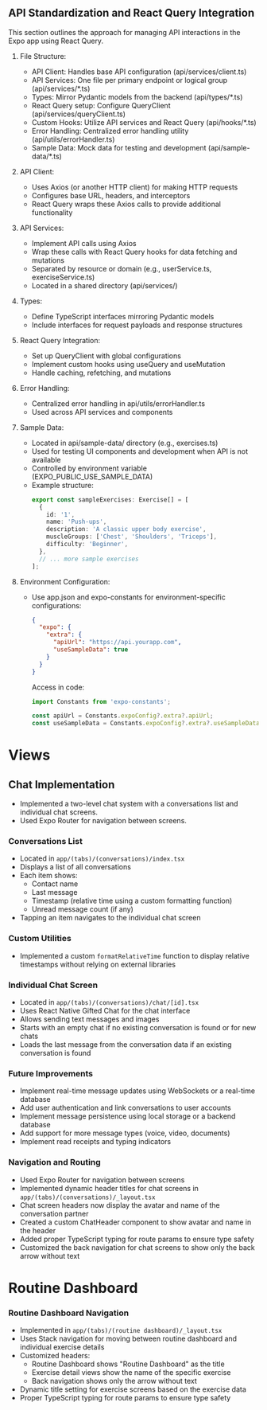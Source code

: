 ## API Standardization and React Query Integration

This section outlines the approach for managing API interactions in the Expo app using React Query.

1. File Structure:
   - API Client: Handles base API configuration (api/services/client.ts)
   - API Services: One file per primary endpoint or logical group (api/services/*.ts)
   - Types: Mirror Pydantic models from the backend (api/types/*.ts)
   - React Query setup: Configure QueryClient (api/services/queryClient.ts)
   - Custom Hooks: Utilize API services and React Query (api/hooks/*.ts)
   - Error Handling: Centralized error handling utility (api/utils/errorHandler.ts)
   - Sample Data: Mock data for testing and development (api/sample-data/*.ts)

2. API Client:
   - Uses Axios (or another HTTP client) for making HTTP requests
   - Configures base URL, headers, and interceptors
   - React Query wraps these Axios calls to provide additional functionality

3. API Services:
   - Implement API calls using Axios
   - Wrap these calls with React Query hooks for data fetching and mutations
   - Separated by resource or domain (e.g., userService.ts, exerciseService.ts)
   - Located in a shared directory (api/services/)

4. Types:
   - Define TypeScript interfaces mirroring Pydantic models
   - Include interfaces for request payloads and response structures

5. React Query Integration:
   - Set up QueryClient with global configurations
   - Implement custom hooks using useQuery and useMutation
   - Handle caching, refetching, and mutations

6. Error Handling:
   - Centralized error handling in api/utils/errorHandler.ts
   - Used across API services and components

7. Sample Data:
   - Located in api/sample-data/ directory (e.g., exercises.ts)
   - Used for testing UI components and development when API is not available
   - Controlled by environment variable (EXPO_PUBLIC_USE_SAMPLE_DATA)
   - Example structure:
     ```typescript
     export const sampleExercises: Exercise[] = [
       {
         id: '1',
         name: 'Push-ups',
         description: 'A classic upper body exercise',
         muscleGroups: ['Chest', 'Shoulders', 'Triceps'],
         difficulty: 'Beginner',
       },
       // ... more sample exercises
     ];
     ```
   
9. Environment Configuration:
   - Use app.json and expo-constants for environment-specific configurations:
     ```json:app.json
     {
       "expo": {
         "extra": {
           "apiUrl": "https://api.yourapp.com",
           "useSampleData": true
         }
       }
     }
     ```
     Access in code: 
     ```typescript
     import Constants from 'expo-constants';
     
     const apiUrl = Constants.expoConfig?.extra?.apiUrl;
     const useSampleData = Constants.expoConfig?.extra?.useSampleData;
     ```

# Views

## Chat Implementation

- Implemented a two-level chat system with a conversations list and individual chat screens.
- Used Expo Router for navigation between screens.

### Conversations List
- Located in `app/(tabs)/(conversations)/index.tsx`
- Displays a list of all conversations
- Each item shows:
  - Contact name
  - Last message
  - Timestamp (relative time using a custom formatting function)
  - Unread message count (if any)
- Tapping an item navigates to the individual chat screen

### Custom Utilities
- Implemented a custom `formatRelativeTime` function to display relative timestamps without relying on external libraries

### Individual Chat Screen
- Located in `app/(tabs)/(conversations)/chat/[id].tsx`
- Uses React Native Gifted Chat for the chat interface
- Allows sending text messages and images
- Starts with an empty chat if no existing conversation is found or for new chats
- Loads the last message from the conversation data if an existing conversation is found

### Future Improvements
- Implement real-time message updates using WebSockets or a real-time database
- Add user authentication and link conversations to user accounts
- Implement message persistence using local storage or a backend database
- Add support for more message types (voice, video, documents)
- Implement read receipts and typing indicators

### Navigation and Routing
- Used Expo Router for navigation between screens
- Implemented dynamic header titles for chat screens in `app/(tabs)/(conversations)/_layout.tsx`
- Chat screen headers now display the avatar and name of the conversation partner
- Created a custom ChatHeader component to show avatar and name in the header
- Added proper TypeScript typing for route params to ensure type safety
- Customized the back navigation for chat screens to show only the back arrow without text

# Routine Dashboard
### Routine Dashboard Navigation
- Implemented in `app/(tabs)/(routine dashboard)/_layout.tsx`
- Uses Stack navigation for moving between routine dashboard and individual exercise details
- Customized headers:
  - Routine Dashboard shows "Routine Dashboard" as the title
  - Exercise detail views show the name of the specific exercise
  - Back navigation shows only the arrow without text
- Dynamic title setting for exercise screens based on the exercise data
- Proper TypeScript typing for route params to ensure type safety
